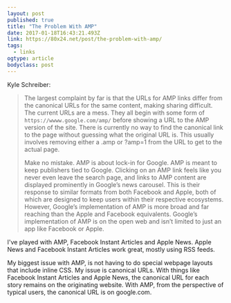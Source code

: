 ```yaml
---
layout: post 
published: true 
title: "The Problem With AMP" 
date: 2017-01-18T16:43:21.493Z 
link: https://80x24.net/post/the-problem-with-amp/ 
tags:
  - links
ogtype: article 
bodyclass: post 
---
```


Kyle Schreiber:

> The largest complaint by far is that the URLs for AMP links differ from the canonical URLs for the same content, making sharing difficult. The current URLs are a mess. They all begin with some form of `https://wwww.google.com/amp/` before showing a URL to the AMP version of the site. There is currently no way to find the canonical link to the page without guessing what the original URL is. This usually involves removing either a .amp or ?amp=1 from the URL to get to the actual page.
> 
> Make no mistake. AMP is about lock-in for Google. AMP is meant to keep publishers tied to Google. Clicking on an AMP link feels like you never even leave the search page, and links to AMP content are displayed prominently in Google’s news carousel. This is their response to similar formats from both Facebook and Apple, both of which are designed to keep users within their respective ecosystems. However, Google’s implementation of AMP is more broad and far reaching than the Apple and Facebook equivalents. Google’s implementation of AMP is on the open web and isn’t limited to just an app like Facebook or Apple.

I've played with AMP, Facebook Instant Articles and Apple News. Apple News and Facebook Instant Articles work great, mostly using RSS feeds.

My biggest issue with AMP, is not having to do special webpage layouts that include inline CSS. My issue is canonical URLs. With things like Facebook Instant Articles and Apple News, the canonical URL for each story remains on the originating website.  With AMP, from the perspective of typical users, the canonical URL is on google.com.
